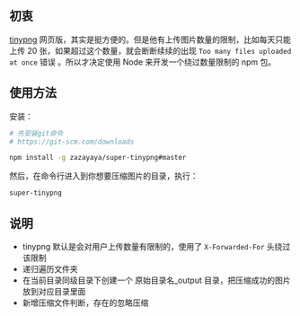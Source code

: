 ## 初衷
[tinypng](https://tinypng.com/) 网页版，其实是挺方便的。但是他有上传图片数量的限制，比如每天只能上传 20 张，如果超过这个数量，就会断断续续的出现 `Too many files uploaded at once` 错误 。所以才决定使用 Node 来开发一个绕过数量限制的 npm 包。


## 使用方法
安装：
```bash
# 先安装git命令
# https://git-scm.com/downloads

npm install -g zazayaya/super-tinypng#master
```

然后，在命令行进入到你想要压缩图片的目录，执行：
```bash
super-tinypng
```

## 说明
- tinypng 默认是会对用户上传数量有限制的，使用了 `X-Forwarded-For` 头绕过该限制
- 递归遍历文件夹
- 在当前目录同级目录下创建一个 原始目录名_output 目录，把压缩成功的图片放到对应目录里面
- 新增压缩文件判断，存在的忽略压缩
